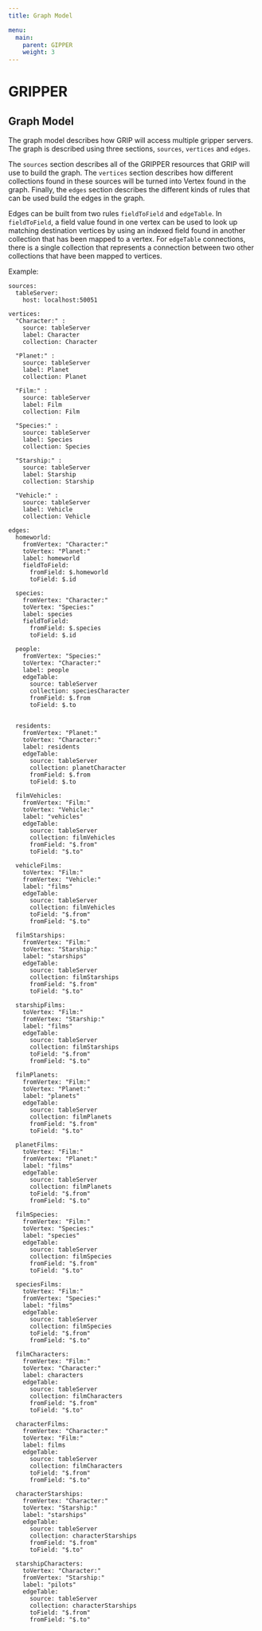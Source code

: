 ```yaml
---
title: Graph Model

menu:
  main:
    parent: GIPPER
    weight: 3
---
```


# GRIPPER



## Graph Model

The graph model describes how GRIP will access multiple gripper servers. The graph
is described using three sections, `sources`, `vertices` and `edges`.

The `sources` section describes all of the GRIPPER resources that GRIP will use
to build the graph. The `vertices` section describes how different collections
found in these sources will be turned into Vertex found in the graph. Finally, the
`edges` section describes the different kinds of rules that can be used build the
edges in the graph.

Edges can be built from two rules `fieldToField` and `edgeTable`. In `fieldToField`,
a field value found in one vertex can be used to look up matching destination vertices
by using an indexed field found in another collection that has been mapped to a vertex.
For `edgeTable` connections, there is a single collection that represents a connection between
two other collections that have been mapped to vertices.

Example:
```
sources:
  tableServer:
    host: localhost:50051

vertices:
  "Character:" :
    source: tableServer
    label: Character
    collection: Character

  "Planet:" :
    source: tableServer
    label: Planet
    collection: Planet

  "Film:" :
    source: tableServer
    label: Film
    collection: Film

  "Species:" :
    source: tableServer
    label: Species
    collection: Species

  "Starship:" :
    source: tableServer
    label: Starship
    collection: Starship

  "Vehicle:" :
    source: tableServer
    label: Vehicle
    collection: Vehicle

edges:
  homeworld:
    fromVertex: "Character:"
    toVertex: "Planet:"
    label: homeworld
    fieldToField:
      fromField: $.homeworld
      toField: $.id

  species:
    fromVertex: "Character:"
    toVertex: "Species:"
    label: species
    fieldToField:
      fromField: $.species
      toField: $.id

  people:
    fromVertex: "Species:"
    toVertex: "Character:"
    label: people
    edgeTable:
      source: tableServer
      collection: speciesCharacter
      fromField: $.from
      toField: $.to


  residents:
    fromVertex: "Planet:"
    toVertex: "Character:"
    label: residents
    edgeTable:
      source: tableServer
      collection: planetCharacter
      fromField: $.from
      toField: $.to

  filmVehicles:
    fromVertex: "Film:"
    toVertex: "Vehicle:"
    label: "vehicles"
    edgeTable:
      source: tableServer
      collection: filmVehicles
      fromField: "$.from"
      toField: "$.to"

  vehicleFilms:
    toVertex: "Film:"
    fromVertex: "Vehicle:"
    label: "films"
    edgeTable:
      source: tableServer
      collection: filmVehicles
      toField: "$.from"
      fromField: "$.to"

  filmStarships:
    fromVertex: "Film:"
    toVertex: "Starship:"
    label: "starships"
    edgeTable:
      source: tableServer
      collection: filmStarships
      fromField: "$.from"
      toField: "$.to"

  starshipFilms:
    toVertex: "Film:"
    fromVertex: "Starship:"
    label: "films"
    edgeTable:
      source: tableServer
      collection: filmStarships
      toField: "$.from"
      fromField: "$.to"

  filmPlanets:
    fromVertex: "Film:"
    toVertex: "Planet:"
    label: "planets"
    edgeTable:
      source: tableServer
      collection: filmPlanets
      fromField: "$.from"
      toField: "$.to"

  planetFilms:
    toVertex: "Film:"
    fromVertex: "Planet:"
    label: "films"
    edgeTable:
      source: tableServer
      collection: filmPlanets
      toField: "$.from"
      fromField: "$.to"

  filmSpecies:
    fromVertex: "Film:"
    toVertex: "Species:"
    label: "species"
    edgeTable:
      source: tableServer
      collection: filmSpecies
      fromField: "$.from"
      toField: "$.to"

  speciesFilms:
    toVertex: "Film:"
    fromVertex: "Species:"
    label: "films"
    edgeTable:
      source: tableServer
      collection: filmSpecies
      toField: "$.from"
      fromField: "$.to"

  filmCharacters:
    fromVertex: "Film:"
    toVertex: "Character:"
    label: characters
    edgeTable:
      source: tableServer
      collection: filmCharacters
      fromField: "$.from"
      toField: "$.to"

  characterFilms:
    fromVertex: "Character:"
    toVertex: "Film:"
    label: films
    edgeTable:
      source: tableServer
      collection: filmCharacters
      toField: "$.from"
      fromField: "$.to"

  characterStarships:
    fromVertex: "Character:"
    toVertex: "Starship:"
    label: "starships"
    edgeTable:
      source: tableServer
      collection: characterStarships
      fromField: "$.from"
      toField: "$.to"

  starshipCharacters:
    toVertex: "Character:"
    fromVertex: "Starship:"
    label: "pilots"
    edgeTable:
      source: tableServer
      collection: characterStarships
      toField: "$.from"
      fromField: "$.to"
```
